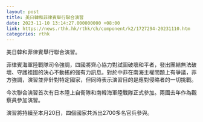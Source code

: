 ```yaml
---
layout: post
title: 美日韓和菲律賓舉行聯合演習
date: 2023-11-10 13:14:27.000000000 +08:00
link: https://news.rthk.hk/rthk/ch/component/k2/1727294-20231110.htm
categories: rthk
---
```


美日韓和菲律賓舉行聯合演習。

菲律賓海軍陸戰隊司令強調，四國將齊心協力對試圖破壞和平者，發出團結無法破壞、守護祖國的決心不動搖的強有力訊息。對於中菲在南海主權問題上有爭議，菲方強調，演習並非針對特定國家，但同時表示演習目的是應對侵略者的一切挑戰。

今次聯合演習首次有日本陸上自衛隊和南韓海軍陸戰隊正式參加。兩國去年作為觀察員參加演習。

演習將持續至本月20日，四個國家共派出2700多名官兵參與。
